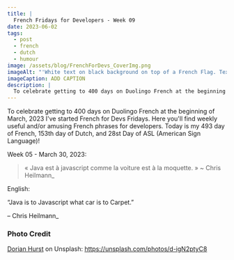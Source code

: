 ```yaml
---
title: |
  French Fridays for Developers - Week 09
date: 2023-06-02
tags:
  - post
  - french
  - dutch
  - humour
image: /assets/blog/FrenchForDevs_CoverImg.png
imageAlt: "'White text on black background on top of a French Flag. Text says French for Devs! Funny and/or useful French quotes for developers. A New French for Devs Quote Every Friday! https://gingerkiwi.dev'"
imageCaption: ADD CAPTION
description: |
  To celebrate getting to 400 days on Duolingo French at the beginning of March, 2023 I've started French for Devs Fridays. Here you'll find  useful and/or amusing French phrases for developers. ~ Java est à javascript comme la voiture est à la moquette. ~ Read the full post for the translation.
---
```


To celebrate getting to 400 days on Duolingo French at the beginning of March, 2023 I've started French for Devs Fridays. Here you'll find weekly useful and/or amusing French phrases for developers. 
Today is my 493 day of French, 153th day of Dutch, and 28st Day of ASL (American Sign Language)!

Week 05 - March 30, 2023:

>« Java est à javascript comme la voiture est à la moquette. »
>~ Chris Heilmann_

English:  

“Java is to Javascript what car is to Carpet.”

– Chris Heilmann_


### Photo Credit

[Dorian Hurst](https://unsplash.com/@soyd) on Unsplash: https://unsplash.com/photos/d-igN2ptyC8
